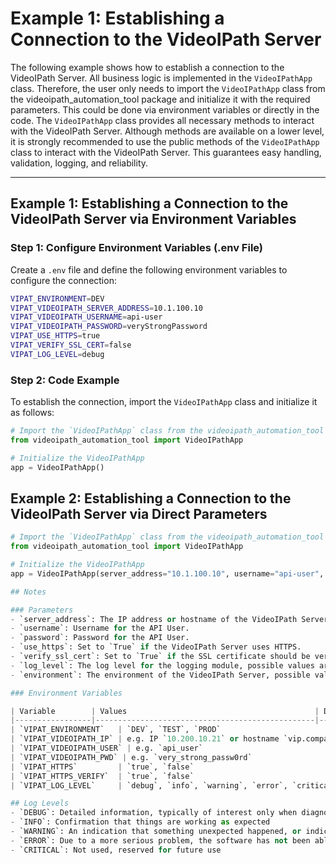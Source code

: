 # Example 1: Establishing a Connection to the VideoIPath Server

The following example shows how to establish a connection to the VideoIPath Server. All business logic is implemented in the `VideoIPathApp` class. Therefore, the user only needs to import the `VideoIPathApp` class from the videoipath_automation_tool package and initialize it with the required parameters. This could be done via environment variables or directly in the code. The `VideoIPathApp` class provides all necessary methods to interact with the VideoIPath Server. Although methods are available on a lower level, it is strongly recommended to use the public methods of the `VideoIPathApp` class to interact with the VideoIPath Server. This guarantees easy handling, validation, logging, and reliability.

---

## Example 1: Establishing a Connection to the VideoIPath Server via Environment Variables

### Step 1: Configure Environment Variables (.env File)

Create a `.env` file and define the following environment variables to configure the connection:

```bash
VIPAT_ENVIRONMENT=DEV
VIPAT_VIDEOIPATH_SERVER_ADDRESS=10.1.100.10
VIPAT_VIDEOIPATH_USERNAME=api-user
VIPAT_VIDEOIPATH_PASSWORD=veryStrongPassword
VIPAT_USE_HTTPS=true
VIPAT_VERIFY_SSL_CERT=false
VIPAT_LOG_LEVEL=debug
```

### Step 2: Code Example

To establish the connection, import the `VideoIPathApp` class and initialize it as follows:

```python
# Import the `VideoIPathApp` class from the videoipath_automation_tool package
from videoipath_automation_tool import VideoIPathApp

# Initialize the VideoIPathApp
app = VideoIPathApp()
```

## Example 2: Establishing a Connection to the VideoIPath Server via Direct Parameters

```python
# Import the `VideoIPathApp` class from the videoipath_automation_tool package
from videoipath_automation_tool import VideoIPathApp

# Initialize the VideoIPathApp
app = VideoIPathApp(server_address="10.1.100.10", username="api-user", password="veryStrongPassword", use_https=True, verify_ssl_cert=False, log_level="DEBUG")```

## Notes 

### Parameters
- `server_address`: The IP address or hostname of the VideoIPath Server
- `username`: Username for the API User.
- `password`: Password for the API User.
- `use_https`: Set to `True` if the VideoIPath Server uses HTTPS.
- `verify_ssl_cert`: Set to `True` if the SSL certificate should be verified.
- `log_level`: The log level for the logging module, possible values are `DEBUG`, `INFO`, `WARNING`, `ERROR`, and `CRITICAL`.
- `environment`: The environment of the VideoIPath Server, possible values are `DEV`, `TEST`, and `PROD` (for future use)

### Environment Variables

| Variable        | Values                                          | Description                                      |
|-----------------|-------------------------------------------------|--------------------------------------------------|
| `VIPAT_ENVIRONMENT`   | `DEV`, `TEST`, `PROD`                          | Optional: Define the environment. Defaults to `PROD`. |
| `VIPAT_VIDEOIPATH_IP` | e.g. IP `10.200.10.21` or hostname `vip.company.com` | IP address or hostname of the VideoIPath server. |
| `VIPAT_VIDEOIPATH_USER` | e.g. `api_user`                               | Username for the API User.                      |
| `VIPAT_VIDEOIPATH_PWD` | e.g. `very_strong_passw0rd`                    | Password for the API User.                      |
| `VIPAT_HTTPS`         | `true`, `false`                                | Optional: Use HTTPS for the connection. Defaults to `false`. |
| `VIPAT_HTTPS_VERIFY`  | `true`, `false`                                | Optional: Verify the SSL certificate. Defaults to `false`. |
| `VIPAT_LOG_LEVEL`     | `debug`, `info`, `warning`, `error`, `critical` | Optional: Set the log level. Defaults to `info`. |

## Log Levels
- `DEBUG`: Detailed information, typically of interest only when diagnosing problems
- `INFO`: Confirmation that things are working as expected
- `WARNING`: An indication that something unexpected happened, or indicative of some problem in the near future (e.g., ‘fallback used’, ‘deprecated method used’). The software is still working as expected, but future versions may not work the same way.
- `ERROR`: Due to a more serious problem, the software has not been able to perform some function.
- `CRITICAL`: Not used, reserved for future use
